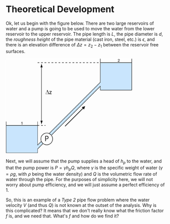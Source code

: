 # Theoretical Development
Ok, let us begin with the figure below. There are two large reservoirs of water and a pump is going to be used to move the water from the lower reservoir to the upper reservoir. The pipe length is $L$, the pipe diameter is $d$, the *roughness height* of the pipe material (cast iron, steel, etc.) is $\epsilon$, and there is an elevation difference of $\Delta z = z_{2}-z_{1}$ between the reservoir free surfaces.

![schematic](/figures/pumpflow.png)

Next, we will assume that the pump supplies a head of $h_{p}$ to the water, and that the pump power is $P=\gamma h_{p} Q$, where $\gamma$ is the specific weight of water ($\gamma = \rho g$, with $\rho$ being the water density) and $Q$ is the volumetric flow rate of water through the pipe. For the purposes of simplicity here, we will not worry about pump efficiency, and we will just assume a perfect efficiency of 1.

So, this is an example of a *Type 2* pipe flow problem where the water velocity $V$ (and thus $Q$) is not known at the outset of the analysis. Why is this complicated? It means that we don't really know what the friction factor $f$ is, and we need that. What's $f$ and how do we find it? 
